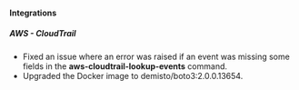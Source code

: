 
#### Integrations
##### AWS - CloudTrail
- Fixed an issue where an error was raised if an event was missing some fields in the **aws-cloudtrail-lookup-events** command.
- Upgraded the Docker image to demisto/boto3:2.0.0.13654.
